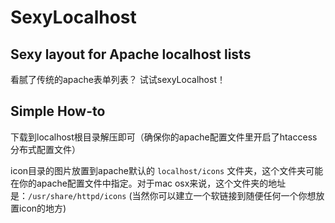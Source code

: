 # SexyLocalhost
## Sexy layout for Apache localhost lists

看腻了传统的apache表单列表？
试试sexyLocalhost！

## Simple How-to

下载到localhost根目录解压即可（确保你的apache配置文件里开启了htaccess分布式配置文件）

icon目录的图片放置到apache默认的 `localhost/icons` 文件夹，这个文件夹可能在你的apache配置文件中指定。对于mac osx来说，这个文件夹的地址是：`/usr/share/httpd/icons` (当然你可以建立一个软链接到随便任何一个你想放置icon的地方)
